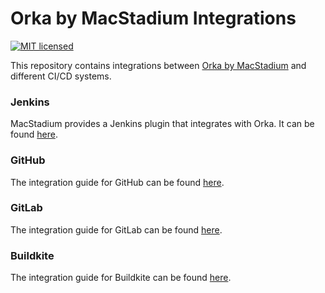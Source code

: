 # Orka by MacStadium Integrations

[![MIT licensed][badge-license]](LICENSE)

This repository contains integrations between [Orka by MacStadium][orka] and different CI/CD systems.  

### Jenkins

MacStadium provides a Jenkins plugin that integrates with Orka. It can be found [here][jenkins-plugin].

### GitHub

The integration guide for GitHub can be found [here](GitHub/README.md).

### GitLab

The integration guide for GitLab can be found [here](GitLab/README.md).

### Buildkite

The integration guide for Buildkite can be found [here](Buildkite/README.md).

[orka]: https://www.macstadium.com/orka
[jenkins-plugin]: https://plugins.jenkins.io/macstadium-orka
[badge-license]: https://img.shields.io/badge/License-MIT-green.svg